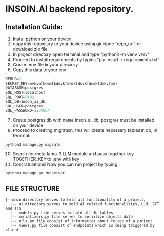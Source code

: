 # INSOIN.AI backend repository. 

## Installation Guide:

1. Install python on your device
2. copy this repository to your device using git clone "repo_url" or download zip file
3. In project directory open terminal and type "python3 -m venv venv"
4. Proceed to install requirements by typing "pip install -r requirements.txt"
5. Create .env file in your directory
6. Copy this data to your env

```python
DEBUG=1
SECRET_KEY=mvkvmfkdvmfkdmvkfdvmkfdmvkfdmvkfdmkvfmdk
DATABASE=postgres
SQL_HOST=localhost
SQL_PORT=5432
SQL_DB=inson_ai_db
SQL_USER=postgres
SQL_PASSWORD=1234567
```

7. Create postgres db with name inson_ai_db, postgres must be installed on your device
8. Proceed to creating migration, this will create necessary tables in db, in terminal: 

```sh
python3 manage.py migrate
```

10. Search for meta-lama-3 LLM module and pass together key TOGETHER_KEY to .env with key
11. Congratulations! Now you can run project by typing 

```sh
python3 manage.py runserver
```


## FILE STRUCTURE

```
|- main directory serves to hold all functionality of a project, 
  |-- ai directory serves to hold AI related functionalities, LLM, STT and TTS
  |-- models.py file serves to hold all db tables
  |-- serializers.py file serves to serialize objects data
  |-- urls.py file consist of information about routes of a project
  |-- views.py file consist of endpoints which is being triggered by client
```